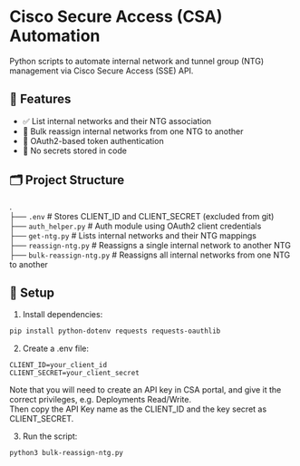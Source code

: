 # Cisco Secure Access (CSA) Automation

Python scripts to automate internal network and tunnel group (NTG) management via Cisco Secure Access (SSE) API.

## 🔧 Features

- ✅ List internal networks and their NTG association
- 🔄 Bulk reassign internal networks from one NTG to another
- 🔐 OAuth2-based token authentication
- 🧼 No secrets stored in code

## 🗂️ Project Structure
.  
├── `.env` # Stores CLIENT_ID and CLIENT_SECRET (excluded from git)  
├── `auth_helper.py` # Auth module using OAuth2 client credentials  
├── `get-ntg.py` # Lists internal networks and their NTG mappings  
├── `reassign-ntg.py` # Reassigns a single internal network to another NTG  
├── `bulk-reassign-ntg.py` # Reassigns all internal networks from one NTG to another  


## 🔐 Setup

1. Install dependencies:

```bash
pip install python-dotenv requests requests-oauthlib
```

2. Create a .env file:

```
CLIENT_ID=your_client_id
CLIENT_SECRET=your_client_secret
``` 
Note that you will need to create an API key in CSA portal, and give it the correct privileges, e.g. Deployments Read/Write.  
Then copy the API Key name as the CLIENT_ID and the key secret as CLIENT_SECRET.  

3. Run the script:

```
python3 bulk-reassign-ntg.py
```
